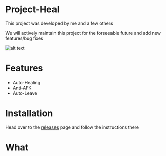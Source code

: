 # Project-Heal

This project was developed by me and a few others

We will actively maintain this project for the forseeable future and add new features/bug fixes


![alt text](https://media.discordapp.net/attachments/730857726716018738/810202579564757012/unknown.png)




# Features
+ Auto-Healing
+ Anti-AFK
+ Auto-Leave

# Installation

Head over to the [releases](https://github.com/Skid000/Project-Heal/releases/tag/v1.0) page and follow the instructions there

# What



